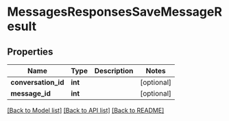 # MessagesResponsesSaveMessageResult

## Properties
Name | Type | Description | Notes
------------ | ------------- | ------------- | -------------
**conversation_id** | **int** |  | [optional] 
**message_id** | **int** |  | [optional] 

[[Back to Model list]](../README.md#documentation-for-models) [[Back to API list]](../README.md#documentation-for-api-endpoints) [[Back to README]](../README.md)


